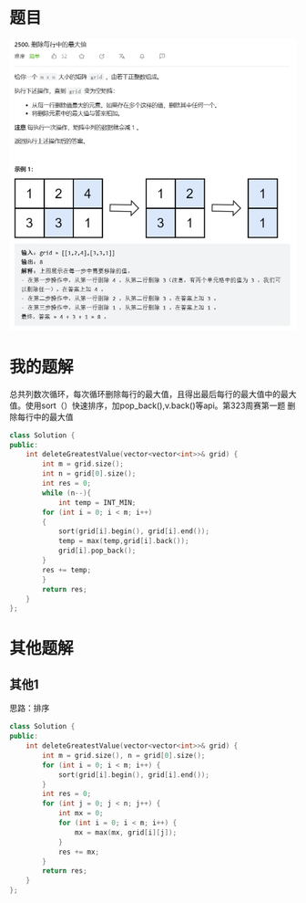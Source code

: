# 题目

![image-20230727235900039](image/image-20230727235900039.png)

# 我的题解

总共列数次循环，每次循环删除每行的最大值，且得出最后每行的最大值中的最大值。使用sort（）快速排序，加pop_back(),v.back()等api。第323周赛第一题 删除每行中的最大值

```C++
class Solution {
public:
    int deleteGreatestValue(vector<vector<int>>& grid) {
        int m = grid.size();
        int n = grid[0].size();
        int res = 0;
        while (n--){
            int temp = INT_MIN;
        for (int i = 0; i < m; i++)
        {
            sort(grid[i].begin(), grid[i].end());
            temp = max(temp,grid[i].back());
            grid[i].pop_back();
        }
        res += temp;
        }
        return res;
    }
};
```



# 其他题解

## 其他1

思路：排序

```C++
class Solution {
public:
    int deleteGreatestValue(vector<vector<int>>& grid) {
        int m = grid.size(), n = grid[0].size();
        for (int i = 0; i < m; i++) {
            sort(grid[i].begin(), grid[i].end());
        }
        int res = 0;
        for (int j = 0; j < n; j++) {
            int mx = 0;
            for (int i = 0; i < m; i++) {
                mx = max(mx, grid[i][j]);
            }
            res += mx;
        }
        return res;
    }
};

```

